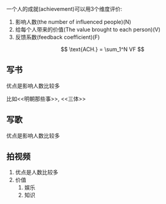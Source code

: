 一个人的成就(achievement)可以用3个维度评价:
1. 影响人数(the number of influenced people)(N)
2. 给每个人带来的价值(The value brought to each person)(V)
3. 反馈系数(feedback coefficient)(F)

$$
\text{ACH.} = \sum_1^N VF
$$



## 写书
优点是影响人数比较多

比如<<明朝那些事>>, <<三体>>

## 写歌

优点是影响人数比较多

## 拍视频

1. 优点是人数比较多
2. 价值
    1. 娱乐
    2. 知识